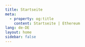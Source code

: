 ```yaml
---
title: Startseite
meta:
  - property: og:title
    content: Startseite | Ethereum
lang: de-DE
layout: home
sidebar: false
---
```


<HomePage />